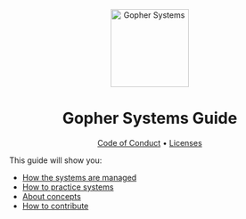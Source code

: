 <div align="center">

<img alt="Gopher Systems" width="140" src="https://github.com/user-attachments/assets/469bb856-9347-4f10-af95-8be277e6c0d3" />

# Gopher Systems Guide

[Code of Conduct]() • [Licenses]()

</div>

This guide will show you:

- [How the systems are managed]()
- [How to practice systems]()
- [About concepts]()
- [How to contribute]()
